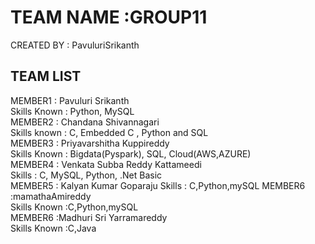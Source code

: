 # TEAM NAME :GROUP11
CREATED BY : PavuluriSrikanth
## TEAM LIST
MEMBER1 : Pavuluri Srikanth <br/>
Skills Known : Python, MySQL <br/>
MEMBER2 : Chandana Shivannagari <br/>
Skills known : C, Embedded C , Python and SQL <br/>
MEMBER3 : Priyavarshitha Kuppireddy <br/>
Skills Known : Bigdata(Pyspark), SQL, Cloud(AWS,AZURE) <br/>
MEMBER4 : Venkata Subba Reddy Kattameedi <br/>
Skills : C, MySQL, Python, .Net Basic <br/>
MEMBER5 : Kalyan Kumar Goparaju
Skills : C,Python,mySQL
MEMBER6 :mamathaAmireddy <br/>
Skills Known :C,Python,mySQL <br/>
MEMBER6 :Madhuri Sri Yarramareddy <br/>
Skills Known :C,Java <br/>

